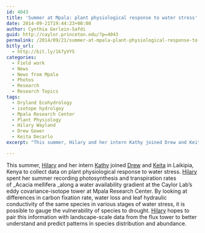 ```yaml
---
id: 4043
title: 'Summer at Mpala: plant physiological response to water stress'
date: 2014-09-21T19:44:23+00:00
author: Cynthia Gerlein-Safdi
guid: http://caylor.princeton.edu/?p=4043
permalink: /2014/09/21/summer-at-mpala-plant-physiological-response-to-water-stress/
bitly_url:
  - http://bit.ly/1k7yVYS
categories:
  - Field work
  - News
  - News from Mpala
  - Photos
  - Research
  - Research Topics
tags:
  - Dryland Ecohydrology
  - isotope hydrolgoy
  - Mpala Research Center
  - Plant Physiology
  - Hilary Wayland
  - Drew Gower
  - Keita Decarlo
excerpt: "This summer, Hilary and her intern Kathy joined Drew and Keita in Laikipia, Kenya to collect data on plant physiological response to water stress."

---
```


This summer, <a href="http://caylor.eri.ucsb.edu/portfolio-item/hilary-wayland-me-student/" target="_blank">Hilary</a> and her intern <a href="http://caylor.eri.ucsb.edu/portfolio-item/kathy-zhao-pei-grand-challenges-intern-2014/" target="_blank">Kathy</a> joined <a href="http://caylor.eri.ucsb.edu/portfolio-item/drew-gower-phd-student/" target="_blank">Drew</a> and <a href="http://caylor.eri.ucsb.edu/portfolio-item/keita-decarlo-phd-student/" target="_blank">Keita</a> in Laikipia, Kenya to collect data on plant physiological response to water stress.<!--more--> <a href="http://caylor.eri.ucsb.edu/portfolio-item/hilary-wayland-me-student/" target="_blank">Hilary</a> spent her summer recording photosynthesis and transpiration rates of _Acacia mellifera _along a water availability gradient at the Caylor Lab&#8217;s eddy covariance-isotope tower at Mpala Research Center. By looking at differences in carbon fixation rate, water loss and leaf hydraulic conductivity of the same species in various stages of water stress, it is possible to gauge the vulnerability of species to drought. <a href="http://caylor.eri.ucsb.edu/portfolio-item/hilary-wayland-me-student/" target="_blank">Hilary</a> hopes to pair this information with landscape-scale data from the flux tower to better understand and predict patterns in species distribution and abundance.